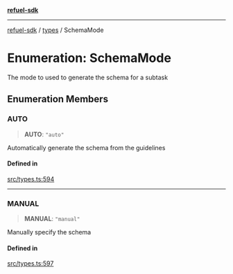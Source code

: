 [**refuel-sdk**](../../README.md)

***

[refuel-sdk](../../modules.md) / [types](../README.md) / SchemaMode

# Enumeration: SchemaMode

The mode to used to generate the schema for a subtask

## Enumeration Members

### AUTO

> **AUTO**: `"auto"`

Automatically generate the schema from the guidelines

#### Defined in

[src/types.ts:594](https://github.com/refuel-ai/refuel-sdk/blob/6bdaa976108229093d96ed4ea0b79dde2d2eeea9/src/types.ts#L594)

***

### MANUAL

> **MANUAL**: `"manual"`

Manually specify the schema

#### Defined in

[src/types.ts:597](https://github.com/refuel-ai/refuel-sdk/blob/6bdaa976108229093d96ed4ea0b79dde2d2eeea9/src/types.ts#L597)
